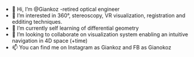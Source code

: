 - 👋 Hi, I’m @Giankoz -retired optical engineer
- 👀 I’m interested in 360°, stereoscopy, VR visualization, registration and edditing techniques. 
- 🌱 I’m currently self learning of differential geometry
- 💞️ I’m looking to collaborate on visualization system enabling an intuitive navigation in 4D space (+time)
- 📫 You can find me on Instagram as Giankoz and FB as Gianokoz 


